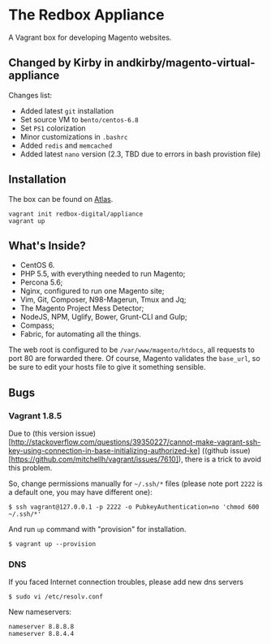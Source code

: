 # The Redbox Appliance

A Vagrant box for developing Magento websites.

## Changed by Kirby in andkirby/magento-virtual-appliance
Changes list:
- Added latest `git` installation
- Set source VM to `bento/centos-6.8`
- Set `PS1` colorization
- Minor customizations in `.bashrc`
- Added `redis` and `memcached`
- Added latest `nano` version (2.3, TBD due to errors in bash provistion file)

## Installation

The box can be found on [Atlas][atlas].

```
vagrant init redbox-digital/appliance
vagrant up
```

## What's Inside?

- CentOS 6.
- PHP 5.5, with everything needed to run Magento;
- Percona 5.6;
- Nginx, configured to run one Magento site;
- Vim, Git, Composer, N98-Magerun, Tmux and Jq;
- The Magento Project Mess Detector;
- NodeJS, NPM, Uglify, Bower, Grunt-CLI and Gulp;
- Compass;
- Fabric, for automating all the things.

The web root is configured to be `/var/www/magento/htdocs`, all requests
to port 80 are forwarded there. Of course, Magento validates the
`base_url`, so be sure to edit your hosts file to give it something
sensible.

[atlas]: https://atlas.hashicorp.com/redbox-digital/boxes/appliance

## Bugs
### Vagrant 1.8.5
Due to (this version issue)[http://stackoverflow.com/questions/39350227/cannot-make-vagrant-ssh-key-using-connection-in-base-initializing-authorized-ke] ((github issue)[https://github.com/mitchellh/vagrant/issues/7610]), there is a trick to avoid this problem.

So, change permissions manually for `~/.ssh/*` files (please note port `2222` is a default one, you may have different one):
```
$ ssh vagrant@127.0.0.1 -p 2222 -o PubkeyAuthentication=no 'chmod 600 ~/.ssh/*'
```
And run `up` command with "provision" for installation.
```
$ vagrant up --provision
```
### DNS
If you faced Internet connection troubles, please add new dns servers
```shell
$ sudo vi /etc/resolv.conf
```
New nameservers:
```
nameserver 8.8.8.8
nameserver 8.8.4.4
```
